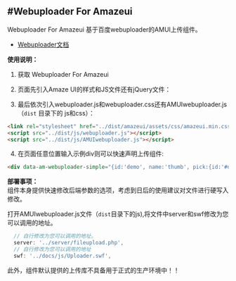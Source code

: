 #Webuploader For Amazeui  
---  

Webuploader For Amazeui 基于百度webuploader的AMUI上传组件。

- [Webuploader文档](http://fex.baidu.com/webuploader/doc/index.html)

**使用说明：**

1. 获取 Webuploader For Amazeui 


2. 页面先引入Amaze UI的样式和JS文件还有jQuery文件：

3. 最后依次引入webuploader.js和webuploader.css还有AMUIwebuploader.js（`dist` 目录下的 js和css）：

  ```html
  <link rel="stylesheet" href="../dist/amazeui/assets/css/amazeui.min.css"/>
  <script src="../dist/js/webuploader.js"></script>
  <script src="../dist/js/AMUIwebuploader.js"></script>
  ```

4. 在页面任意位置输入示例div则可以快速声明上传组件:

  ```html
  <div data-am-webuploader-simple="{id:'demo', name:'thumb', pick:{id:'#demo'}}"></div>
  ```  
  
**部署事项：**  
组件本身提供快速修改后端参数的选项，考虑到日后的使用建议对文件进行硬写入修改。  
  
打开AMUIwebuploader.js文件（`dist`目录下的js),将文件中server和swf修改为您可以调用的地址。  
  ```js
    // 自行修改为您可以调用的地址。
    server: '../server/fileupload.php',
    // 自行修改为您可以调用的地址
    swf: '../docs/js/Uploader.swf',
  ```
  此外，组件默认提供的上传库不具备用于正式的生产环境中！！
  